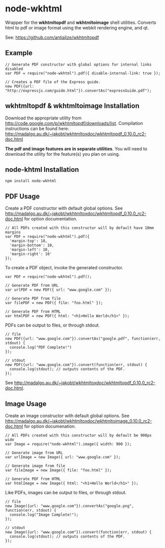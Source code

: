 # node-wkhtml

Wrapper for the **wkhtmltopdf** and **wkhtmltoimage** shell utilities. Converts html to pdf or image format using the webkit rendering engine, and qt.

See: https://github.com/antialize/wkhtmltopdf

## Example

    // Generate PDF constructor with global options for internal links disabled
    var PDF = require("node-wkhtml").pdf({ disable-internal-link: true });

    // Creates a PDF file of the Express guide.
    new PDF({url: "http://expressjs.com/guide.html"}).convertAs("expressGuide.pdf");

## wkhtmltopdf & wkhtmltoimage Installation

Download the appropriate utility from http://code.google.com/p/wkhtmltopdf/downloads/list. Compilation instructions can be found here: http://madalgo.au.dk/~jakobt/wkhtmltoxdoc/wkhtmltopdf_0.10.0_rc2-doc.html

**The pdf and image features are in separate utilities**. You will need to download the utility for the feature(s) you plan on using.

## node-khtml Installation

    npm install node-wkhtml
    
## PDF Usage

Create a PDF constructor with default global options. See http://madalgo.au.dk/~jakobt/wkhtmltoxdoc/wkhtmltopdf_0.10.0_rc2-doc.html for option documentation.
    
    // All PDFs created with this constructor will by default have 10mm margins
    var PDF = require("node-wkhtml").pdf({ 
      'margin-top': 10, 
      'margin-bottom': 10, 
      'margin-left': 10, 
      'margin-right': 10' 
    });
    
To create a PDF object,  invoke the generated constructor.

    var PDF = require("node-wkhtml").pdf();

    // Generate PDF from URL
    var urlPDF = new PDF({ url: "www.google.com" });

    // Generate PDF from file
    var filePDF = new PDF({ file: "foo.html" });
 
    // Generate PDF from HTML
    var htmlPDF = new PDF({ html: "<h1>Hello World</h1>" });

PDFs can be output to files, or through stdout.

    // file
    new PDF({url: "www.google.com"}).convertAs("google.pdf", function(err, stdout) {
      console.log("PDF Complete!")
    });
    
    // stdout
    new PDF({url: "www.google.com"}).convert(function(err, stdout) {
      console.log(stdout); // outputs contents of the PDF.
    });


See http://madalgo.au.dk/~jakobt/wkhtmltoxdoc/wkhtmltopdf_0.10.0_rc2-doc.html.

## Image Usage

Create an image constructor with default global options. See http://madalgo.au.dk/~jakobt/wkhtmltoxdoc/wkhtmltoimage_0.10.0_rc2-doc.html for option documenation.

    // All PDFs created with this constructor will by default be 900px wide
    var Image = require("node-wkhtml").image({ width: 900 });
    
    // Generate image from URL
    var urlImage = new Image({ url: "www.google.com" });
    
    // Generate image from file
    var fileImage = new Image({ file: "foo.html" });
    
    // Generate PDF from HTML
    var htmlImage = new Image({ html: "<h1>Hello World</h1>" });
    
Like PDFs, images can be output to files, or through stdout.

    // file
    new Image({url: "www.google.com"}).convertAs("google.png", function(err, stdout) {
      console.log("Image Complete!");
    });

    // stdout
    new Image({url: "www.google.com"}).convert(function(err, stdout) {
      console.log(stdout); // outputs contents of the PDF.
    });